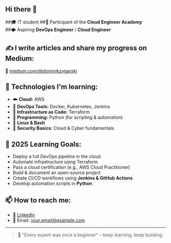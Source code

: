 ## Hi there 👋

##🎓 IT student
##🚀 Participant of the **Cloud Engineer Academy**  
##🌩️ Aspiring **DevOps Engineer** / **Cloud Engineer** 

## ✍️ I write articles and share my progress on Medium:  
📘 [medium.com/@dominikzygarski]([https://medium.com/@your_nick](https://medium.com/@dominikzygarski_88070))

## 🔧 Technologies I'm learning:
- ☁️ **Cloud:** AWS
- 🐳 **DevOps Tools:** Docker, Kubernetes, Jenkins 
- 🧱 **Infrastructure as Code:** Terraform
- 🐍 **Programming:** Python (for scripting & automation)
- 🐧 **Linux & Bash**
- 🔐 **Security Basics:** Cloud & Cyber fundamentals

## 🎯 2025 Learning Goals:
- Deploy a full DevOps pipeline in the cloud
- Automate infrastructure using Terraform
- Pass a cloud certification (e.g., AWS Cloud Practitioner)
- Build & document an open-source project
- Create CI/CD workflows using **Jenkins & GitHub Actions**
- Develop automation scripts in **Python**

## 📫 How to reach me:
- 💼 [LinkedIn]([https://linkedin.com/in/your-profile](https://www.linkedin.com/in/dominik-zygarski/))
- 📧 Email: your.email@example.com

---

> 🌱 "Every expert was once a beginner" – keep learning, keep building.
<!--
**ogzyzy/ogzyzy** is a ✨ _special_ ✨ repository because its `README.md` (this file) appears on your GitHub profile.

Here are some ideas to get you started:

- 🔭 I’m currently working on ...
- 🌱 I’m currently learning ...
- 👯 I’m looking to collaborate on ...
- 🤔 I’m looking for help with ...
- 💬 Ask me about ...
- 📫 How to reach me: ...
- 😄 Pronouns: ...
- ⚡ Fun fact: ...
-->
